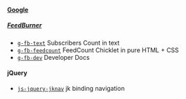 #### [Google][g]

##### [FeedBurner][g-fb]

 * [`g-fb-text`][g-fb-text] Subscribers Count in text
 * [`g-fb-feedcount`][g-fb-feedcount] FeedCount Chicklet in pure HTML + CSS
 * [`g-fb-dev`][g-fb-dev] Developer Docs

#### jQuery

 * [`js-jquery-jknav`][js-jquery-jknav] jk binding navigation

[g]: http://lilbtn.blogspot.com/search/label/CatGoogle
[g-fb]: http://lilbtn.blogspot.com/search/label/CatFeedBurner
[g-fb-text]: http://lilbtn.blogspot.com/2010/01/g-fb-text-google-feedburner-subscriber.html
[g-fb-feedcount]: http://lilbtn.blogspot.com/2010/01/g-fb-feedcount-google-feedburner.html
[g-fb-dev]: http://lilbtn.blogspot.com/2010/01/g-fb-dev-google-feedburner-dev.html
[js-jquery-jknav]: http://lilbtn.blogspot.com/2010/05/js-jquery-jknav-jk-binding-navigation.html

